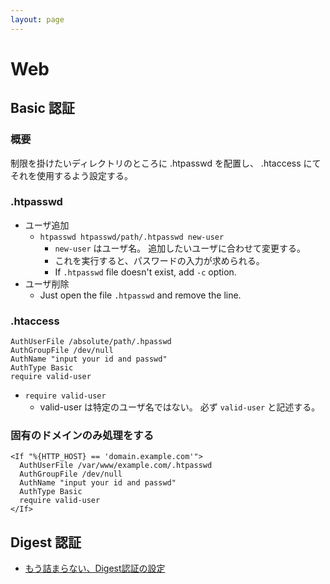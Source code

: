 ```yaml
---
layout: page
---
```


# Web

## Basic 認証

### 概要

制限を掛けたいディレクトリのところに .htpasswd を配置し、
.htaccess にてそれを使用するよう設定する。

### .htpasswd

* ユーザ追加
    * `htpasswd htpasswd/path/.htpasswd new-user`
        * `new-user` はユーザ名。 追加したいユーザに合わせて変更する。
        * これを実行すると、パスワードの入力が求められる。
        * If `.htpasswd` file doesn't exist, add `-c` option. 
* ユーザ削除
    * Just open the file `.htpasswd` and remove the line.

### .htaccess

```
AuthUserFile /absolute/path/.hpasswd
AuthGroupFile /dev/null
AuthName "input your id and passwd"
AuthType Basic
require valid-user
```

* `require valid-user`
    * valid-user は特定のユーザ名ではない。 必ず `valid-user` と記述する。

### 固有のドメインのみ処理をする

```
<If "%{HTTP_HOST} == 'domain.example.com'">
  AuthUserFile /var/www/example.com/.htpasswd
  AuthGroupFile /dev/null
  AuthName "input your id and passwd"
  AuthType Basic
  require valid-user
</If>
```

## Digest 認証

* [もう詰まらない、Digest認証の設定](https://qiita.com/miyazawa214/items/45c5e6a5109dc9e12e65)